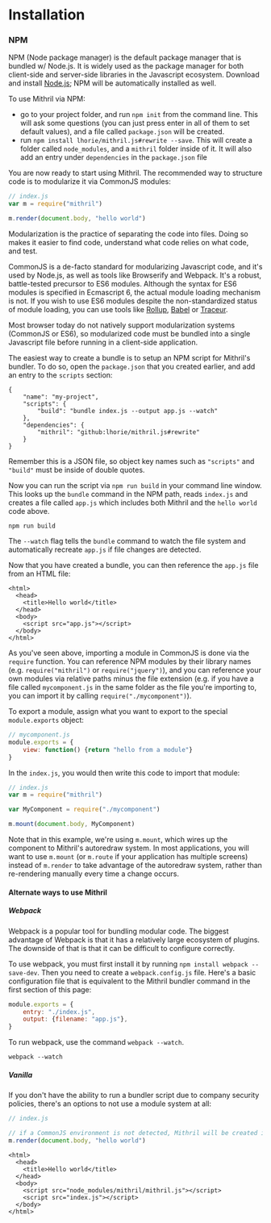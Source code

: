 # Installation

### NPM

NPM (Node package manager) is the default package manager that is bundled w/ Node.js. It is widely used as the package manager for both client-side and server-side libraries in the Javascript ecosystem. Download and install [Node.js](https://nodejs.org); NPM will be automatically installed as well.

To use Mithril via NPM:

- go to your project folder, and run `npm init` from the command line. This will ask some questions (you can just press enter in all of them to set default values), and a file called `package.json` will be created.
- run `npm install lhorie/mithril.js#rewrite --save`. This will create a folder called `node_modules`, and a `mithril` folder inside of it. It will also add an entry under `dependencies` in the `package.json` file

You are now ready to start using Mithril. The recommended way to structure code is to modularize it via CommonJS modules:

```javascript
// index.js
var m = require("mithril")

m.render(document.body, "hello world")
```

Modularization is the practice of separating the code into files. Doing so makes it easier to find code, understand what code relies on what code, and test.

CommonJS is a de-facto standard for modularizing Javascript code, and it's used by Node.js, as well as tools like Browserify and Webpack. It's a robust, battle-tested precursor to ES6 modules. Although the syntax for ES6 modules is specified in Ecmascript 6, the actual module loading mechanism is not. If you wish to use ES6 modules despite the non-standardized status of module loading, you can use tools like [Rollup](http://rollupjs.org/), [Babel](https://babeljs.io/) or [Traceur](https://github.com/google/traceur-compiler).

Most browser today do not natively support modularization systems (CommonJS or ES6), so modularized code must be bundled into a single Javascript file before running in a client-side application.

The easiest way to create a bundle is to setup an NPM script for Mithril's bundler. To do so, open the `package.json` that you created earlier, and add an entry to the `scripts` section:

```
{
	"name": "my-project",
	"scripts": {
		"build": "bundle index.js --output app.js --watch"
	},
	"dependencies": {
		"mithril": "github:lhorie/mithril.js#rewrite"
	}
}
```

Remember this is a JSON file, so object key names such as `"scripts"` and `"build"` must be inside of double quotes.

Now you can run the script via `npm run build` in your command line window. This looks up the `bundle` command in the NPM path, reads `index.js` and creates a file called `app.js` which includes both Mithril and the `hello world` code above.

```
npm run build
```

The `--watch` flag tells the `bundle` command to watch the file system and automatically recreate `app.js` if file changes are detected.

Now that you have created a bundle, you can then reference the `app.js` file from an HTML file:

```markup
<html>
  <head>
    <title>Hello world</title>
  </head>
  <body>
    <script src="app.js"></script>
  </body>
</html>
```

As you've seen above, importing a module in CommonJS is done via the `require` function. You can reference NPM modules by their library names (e.g. `require("mithril")` or `require("jquery")`), and you can reference your own modules via relative paths minus the file extension (e.g. if you have a file called `mycomponent.js` in the same folder as the file you're importing to, you can import it by calling `require("./mycomponent")`).

To export a module, assign what you want to export to the special `module.exports` object:

```javascript
// mycomponent.js
module.exports = {
	view: function() {return "hello from a module"}
}
```

In the `index.js`, you would then write this code to import that module:

```javascript
// index.js
var m = require("mithril")

var MyComponent = require("./mycomponent")

m.mount(document.body, MyComponent)
```

Note that in this example, we're using `m.mount`, which wires up the component to Mithril's autoredraw system. In most applications, you will want to use `m.mount` (or `m.route` if your application has multiple screens) instead of `m.render` to take advantage of the autoredraw system, rather than re-rendering manually every time a change occurs.

#### Alternate ways to use Mithril

##### Webpack

Webpack is a popular tool for bundling modular code. The biggest advantage of Webpack is that it has a relatively large ecosystem of plugins. The downside of that is that it can be difficult to configure correctly.

To use webpack, you must first install it by running `npm install webpack --save-dev`. Then you need to create a `webpack.config.js` file. Here's a basic configuration file that is equivalent to the Mithril bundler command in the first section of this page:

```javascript
module.exports = {
	entry: "./index.js",
	output: {filename: "app.js"},
}
```

To run webpack, use the command `webpack --watch`.

```
webpack --watch
```

##### Vanilla

If you don't have the ability to run a bundler script due to company security policies, there's an options to not use a module system at all:

```javascript
// index.js

// if a CommonJS environment is not detected, Mithril will be created in the global scope
m.render(document.body, "hello world")
```

```markup
<html>
  <head>
    <title>Hello world</title>
  </head>
  <body>
    <script src="node_modules/mithril/mithril.js"></script>
    <script src="index.js"></script>
  </body>
</html>
```
